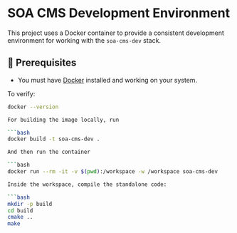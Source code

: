 # SOA CMS Development Environment

This project uses a Docker container to provide a consistent development environment for working with the `soa-cms-dev` stack.

## 🚀 Prerequisites

- You must have [Docker](https://www.docker.com/) installed and working on your system.

To verify:

```bash
docker --version

For building the image locally, run

```bash
docker build -t soa-cms-dev .

And then run the container 

```bash
docker run --rm -it -v $(pwd):/workspace -w /workspace soa-cms-dev

Inside the workspace, compile the standalone code:

```bash
mkdir -p build
cd build
cmake ..
make
